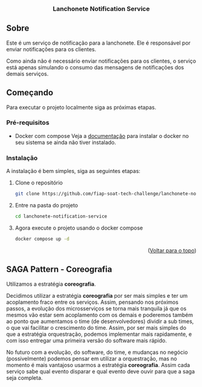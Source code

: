 <br />
<div align="center">
  <h3 align="center">Lanchonete Notification Service</h3>
</div>

## Sobre

Este é um serviço de notificação para a lanchonete. Ele é responsável por enviar notificações para os clientes.

Como ainda não é necessário enviar notificações para os clientes, o serviço está apenas simulando o consumo das 
mensagens de notificações dos demais serviços.

## Começando

Para executar o projeto localmente siga as próximas etapas.

### Pré-requisitos

* Docker com compose
  Veja a [documentação](https://docs.docker.com/engine/install/) para instalar o docker no seu sistema se ainda não tiver instalado.

### Instalação

A instalação é bem simples, siga as seguintes etapas:

1. Clone o repositório
   ```sh
   git clone https://github.com/fiap-soat-tech-challenge/lanchonete-notification-service
   ```
2. Entre na pasta do projeto
   ```sh
   cd lanchonete-notification-service
   ```
3. Agora execute o projeto usando o docker compose
   ```sh
   docker compose up -d
   ```

<p align="right">(<a href="#readme-top">Voltar para o topo</a>)</p>

## SAGA Pattern - Coreografia

Utilizamos a estratégia **coreografia**.

Decidimos utilizar a estratégia **coreografia** por ser mais simples e ter um acoplamento fraco entre os serviços. Assim,
pensando nos próximos passos, a evolução dos microsserviços se torna mais tranquila já que os mesmos vão estar sem
acoplamento com os demais e poderemos também ao ponto que aumentamos o time (de desenvolvedores) dividir a sub times,
o que vai facilitar o crescimento do time. Assim, por ser mais simples do que a estratégia orquestração, podemos
implementar mais rapidamente, e com isso entregar uma primeira versão do software mais rápido.

No futuro com a evolução, do software, do time, e mudanças no negócio (possivelmente) podemos pensar em utilizar a
orquestração, mas no momento é mais vantajoso usarmos a estratégia **coreografia**. Assim cada serviço sabe qual
evento disparar e qual evento deve ouvir para que a saga seja completa.
